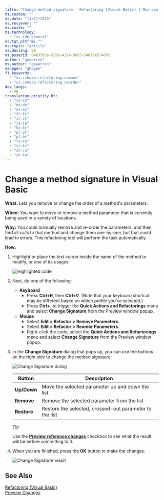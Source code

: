```yaml
---
title: "Change method signature - Refactoring (Visual Basic) | Microsoft Docs"
ms.custom: ""
ms.date: "11/17/2016"
ms.reviewer: ""
ms.suite: ""
ms.technology: 
  - "vs-ide-general"
ms.tgt_pltfrm: ""
ms.topic: "article"
ms.devlang: VB
ms.assetid: 64b37bca-92b8-4154-9d65-54073e5740fc
author: "gewarren"
ms.author: "gewarren"
manager: "ghogen"
f1_keywords: 
  - "vs.csharp.refactoring.remove"
  - "vs.csharp.refactoring.reorder"
dev_langs: 
  - VB
translation.priority.ht: 
  - "cs-cz"
  - "de-de"
  - "es-es"
  - "fr-fr"
  - "it-it"
  - "ja-jp"
  - "ko-kr"
  - "pl-pl"
  - "pt-br"
  - "ru-ru"
  - "tr-tr"
  - "zh-cn"
  - "zh-tw"
---
```


# Change a method signature in Visual Basic
**What:** Lets you remove or change the order of a method's parameters.

**When:** You want to move or remove a method parameter that is currently being used in a variety of locations.  

**Why:** You could manually remove and re-order the parameters, and then find all calls to that method and change them one-by-one, but that could lead to errors.  This refactoring tool will perform the task automatically.

**How:**

1. Highlight or place the text cursor inside the name of the method to modify, or one of its usages:

   ![Highlighted code](media/changesignature_highlight.png)

1. Next, do one of the following:
   * **Keyboard**
     * Press **Ctrl+R**, then **Ctrl+V**.  (Note that your keyboard shortcut may be different based on which profile you've selected.)
     * Press **Ctrl+.** to trigger the **Quick Actions and Refactorings** menu and select **Change Signature** from the Preview window popup.
   * **Mouse**
     * Select **Edit > Refactor > Remove Parameters**.
     * Select **Edit > Refactor > Reorder Parameters**.
     * Right-click the code, select the **Quick Actions and Refactorings** menu and select **Change Signature** from the Preview window popup.

1. In the **Change Signature** dialog that pops up, you can use the buttons on the right side to change the method signature:

   ![Change Signature dialog](media/changesignature_dialog.png)

   | Button | Description
   | ------ | ---
   | **Up/Down** | Move the selected parameter up and down the list
   | **Remove**  | Remove the selected parameter from the list
   | **Restore** | Restore the selected, crossed-out parameter to the list

   > [!TIP]
   > Use the [**Preview reference changes**](../../ide/preview-changes.md) checkbox to see what the result will be before committing to it.

1. When you are finished, press the **OK** button to make the changes.

   ![Change Signature result](media/changesignature_result.png)

## See Also  
[Refactoring (Visual Basic)](../refactoring-vb.md)  
[Preview Changes](../../ide/preview-changes.md)
